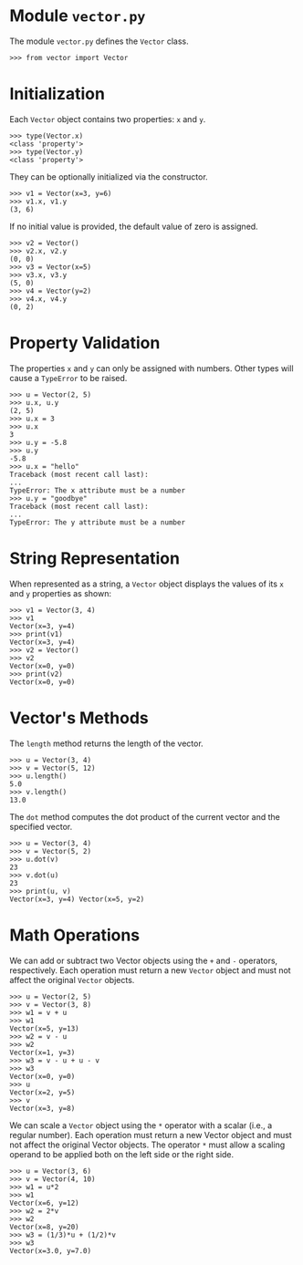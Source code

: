 # Module `vector.py`

The module `vector.py` defines the `Vector` class.

    >>> from vector import Vector

Initialization
==============

Each `Vector` object contains two properties: `x` and `y`.

    >>> type(Vector.x)
    <class 'property'>
    >>> type(Vector.y)
    <class 'property'>

They can be optionally initialized via the constructor.

    >>> v1 = Vector(x=3, y=6)
    >>> v1.x, v1.y
    (3, 6)

If no initial value is provided, the default value of zero is assigned.

    >>> v2 = Vector()
    >>> v2.x, v2.y
    (0, 0)
    >>> v3 = Vector(x=5)
    >>> v3.x, v3.y
    (5, 0)
    >>> v4 = Vector(y=2)
    >>> v4.x, v4.y
    (0, 2)


Property Validation
===================

The properties `x` and `y` can only be assigned with numbers.  Other types will
cause a `TypeError` to be raised.

    >>> u = Vector(2, 5)
    >>> u.x, u.y
    (2, 5)
    >>> u.x = 3
    >>> u.x
    3
    >>> u.y = -5.8
    >>> u.y
    -5.8
    >>> u.x = "hello"
    Traceback (most recent call last):
    ...
    TypeError: The x attribute must be a number
    >>> u.y = "goodbye"
    Traceback (most recent call last):
    ...
    TypeError: The y attribute must be a number


String Representation
=====================

When represented as a string, a `Vector` object displays the values of its `x`
and `y` properties as shown:

    >>> v1 = Vector(3, 4)
    >>> v1
    Vector(x=3, y=4)
    >>> print(v1)
    Vector(x=3, y=4)
    >>> v2 = Vector()
    >>> v2
    Vector(x=0, y=0)
    >>> print(v2)
    Vector(x=0, y=0)


Vector's Methods
================

The `length` method returns the length of the vector.

    >>> u = Vector(3, 4)
    >>> v = Vector(5, 12)
    >>> u.length()
    5.0
    >>> v.length()
    13.0

The `dot` method computes the dot product of the current vector and the
specified vector.

    >>> u = Vector(3, 4)
    >>> v = Vector(5, 2)
    >>> u.dot(v)
    23
    >>> v.dot(u)
    23
    >>> print(u, v)
    Vector(x=3, y=4) Vector(x=5, y=2)


Math Operations
===============

We can add or subtract two Vector objects using the `+` and `-` operators,
respectively.  Each operation must return a new `Vector` object and must not
affect the original `Vector` objects.

    >>> u = Vector(2, 5)
    >>> v = Vector(3, 8)
    >>> w1 = v + u
    >>> w1
    Vector(x=5, y=13)
    >>> w2 = v - u
    >>> w2
    Vector(x=1, y=3)
    >>> w3 = v - u + u - v
    >>> w3
    Vector(x=0, y=0)
    >>> u
    Vector(x=2, y=5)
    >>> v
    Vector(x=3, y=8)

We can scale a `Vector` object using the `*` operator with a scalar (i.e., a
regular number).  Each operation must return a new Vector object and must not
affect the original Vector objects.  The operator `*` must allow a scaling
operand to be applied both on the left side or the right side.

    >>> u = Vector(3, 6)
    >>> v = Vector(4, 10)
    >>> w1 = u*2
    >>> w1
    Vector(x=6, y=12)
    >>> w2 = 2*v
    >>> w2
    Vector(x=8, y=20)
    >>> w3 = (1/3)*u + (1/2)*v
    >>> w3
    Vector(x=3.0, y=7.0)
